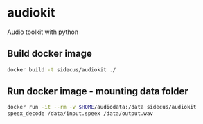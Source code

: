 # audiokit

Audio toolkit with python

## Build docker image

```Bash
docker build -t sidecus/audiokit ./ 
```

## Run docker image - mounting data folder

```Bash
docker run -it --rm -v $HOME/audiodata:/data sidecus/audiokit
speex_decode /data/input.speex /data/output.wav
```
